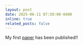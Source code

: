 ```yaml
---
layout: post
date: 2025-06-11 07:59:00-0400
inline: true
related_posts: false
---
```


My first <a href="https://linkinghub.elsevier.com/retrieve/pii/S0957417425022122">paper</a> has been published!! 
